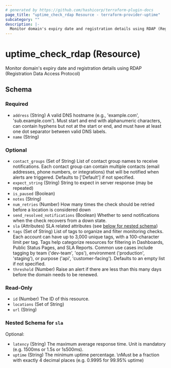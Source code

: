 ```yaml
---
# generated by https://github.com/hashicorp/terraform-plugin-docs
page_title: "uptime_check_rdap Resource - terraform-provider-uptime"
subcategory: ""
description: |-
  Monitor domain's expiry date and registration details using RDAP (Registration Data Access Protocol)
---
```


# uptime_check_rdap (Resource)

Monitor domain's expiry date and registration details using RDAP (Registration Data Access Protocol)



<!-- schema generated by tfplugindocs -->
## Schema

### Required

- `address` (String) A valid DNS hostname (e.g., 'example.com', 'sub.example.com'). 
Must start and end with alphanumeric characters, can contain hyphens but not at the start or end, 
and must have at least one dot separator between valid DNS labels.
- `name` (String)

### Optional

- `contact_groups` (Set of String) List of contact group names to receive notifications. 
Each contact group can contain multiple contacts (email addresses, phone numbers, or integrations) 
that will be notified when alerts are triggered. Defaults to ['Default'] if not specified.
- `expect_string` (String) String to expect in server response (may be repeated)
- `is_paused` (Boolean)
- `notes` (String)
- `num_retries` (Number) How many times the check should be retried before a location is considered down
- `send_resolved_notifications` (Boolean) Whether to send notifications when the check recovers from a down state.
- `sla` (Attributes) SLA related attributes (see [below for nested schema](#nestedatt--sla))
- `tags` (Set of String) List of tags to organize and filter monitoring checks. 
Each account can have up to 3,000 unique tags, with a 100-character limit per tag. 
Tags help categorize resources for filtering in Dashboards, Public Status Pages, and SLA Reports. 
Common use cases include tagging by team ('dev-team', 'ops'), environment ('production', 'staging'), 
or purpose ('api', 'customer-facing'). Defaults to an empty list if not specified.
- `threshold` (Number) Raise an alert if there are less than this many days before the domain needs to be renewed.

### Read-Only

- `id` (Number) The ID of this resource.
- `locations` (Set of String)
- `url` (String)

<a id="nestedatt--sla"></a>
### Nested Schema for `sla`

Optional:

- `latency` (String) The maximum average response time. Unit is mandatory (e.g. 1500ms or 1.5s or 1s500ms).
- `uptime` (String) The minimum uptime percentage. \nMust be a fraction with exactly 4 decimal places (e.g. 0.9995 for 99.95% uptime)


